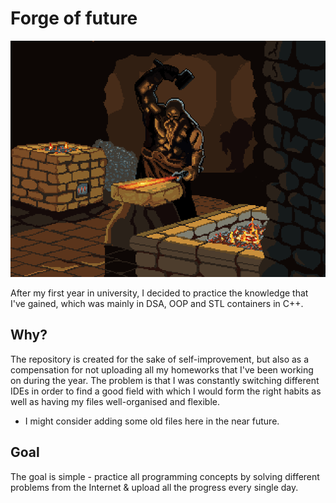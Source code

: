 # Forge of future

<img src="misc/blacksmith-dwarf.gif"/><br>

<p>
    After my first year in university, I decided to practice the knowledge that I've gained, which was mainly in DSA, OOP and STL containers in C++.
</p>

## Why?
<p>
    The repository is created for the sake of self-improvement, but also as a compensation for not uploading all my homeworks that I've been working on during the year.
    The problem is that I was constantly switching different IDEs in order to find a good field with which I would form the right habits as well as having my files well-organised and flexible.

* I might consider adding some old files here in the near future.
</p>


## Goal
<p>
The goal is simple - practice all programming concepts by solving different problems from the Internet & upload all the progress every single day.
</p>


